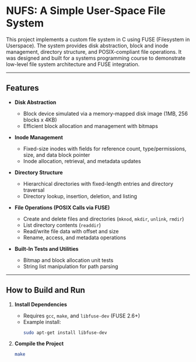 # NUFS: A Simple User-Space File System

This project implements a custom file system in C using FUSE (Filesystem in Userspace). The system provides disk abstraction, block and inode management, directory structure, and POSIX-compliant file operations. It was designed and built for a systems programming course to demonstrate low-level file system architecture and FUSE integration.

---

## Features

- **Disk Abstraction**  
  - Block device simulated via a memory-mapped disk image (1MB, 256 blocks x 4KB)
  - Efficient block allocation and management with bitmaps

- **Inode Management**  
  - Fixed-size inodes with fields for reference count, type/permissions, size, and data block pointer
  - Inode allocation, retrieval, and metadata updates

- **Directory Structure**  
  - Hierarchical directories with fixed-length entries and directory traversal
  - Directory lookup, insertion, deletion, and listing

- **File Operations (POSIX Calls via FUSE)**  
  - Create and delete files and directories (`mknod`, `mkdir`, `unlink`, `rmdir`)
  - List directory contents (`readdir`)
  - Read/write file data with offset and size
  - Rename, access, and metadata operations

- **Built-In Tests and Utilities**  
  - Bitmap and block allocation unit tests
  - String list manipulation for path parsing

---

## How to Build and Run

1. **Install Dependencies**  
   - Requires `gcc`, `make`, and `libfuse-dev` (FUSE 2.6+)
   - Example install:  
     ```bash
     sudo apt-get install libfuse-dev
     ```

2. **Compile the Project**  
   ```bash
   make
